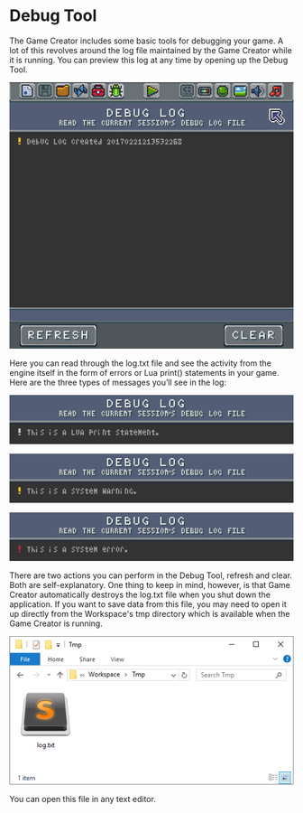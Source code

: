 # Debug Tool

The Game Creator includes some basic tools for debugging your game. A lot of this revolves around the log file maintained by the Game Creator while it is running. You can preview this log at any time by opening up the Debug Tool.

![image alt text](images/DebugTool_image_0.png)

Here you can read through the log.txt file and see the activity from the engine itself in the form of errors or Lua print() statements in your game. Here are the three types of messages you’ll see in the log:

![image alt text](images/DebugTool_image_1.png)

![image alt text](images/DebugTool_image_2.png)

![image alt text](images/DebugTool_image_3.png)

There are two actions you can perform in the Debug Tool, refresh and clear. Both are self-explanatory. One thing to keep in mind, however, is that Game Creator automatically destroys the log.txt file when you shut down the application. If you want to save data from this file, you may need to open it up directly from the Workspace's tmp directory which is available when the Game Creator is running.

![image alt text](images/DebugTool_image_4.png)

You can open this file in any text editor.


